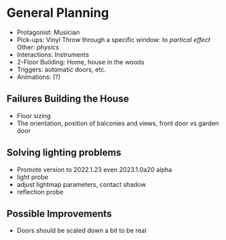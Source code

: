 # General Planning

- Protagonist: Musician
- Pick-ups: Vinyl
	Throw through a specific window: to *partical effect*
	Other: *physics*
- Interactions: Instruments
- 2-Floor Building: Home, house in the woods
- Triggers: automatic doors, etc.
- Animations: (?)

## Failures Building the House

 - Floor sizing
 - The orientation, position of balconies and views, front door vs garden door

## Solving lighting problems

- Promote version to 2022.1.23 even 2023.1.0a20 alpha
- light probe
- adjust lightmap parameters, contact shadow
- reflection probe

## Possible Improvements

- Doors should be scaled down a bit to be real